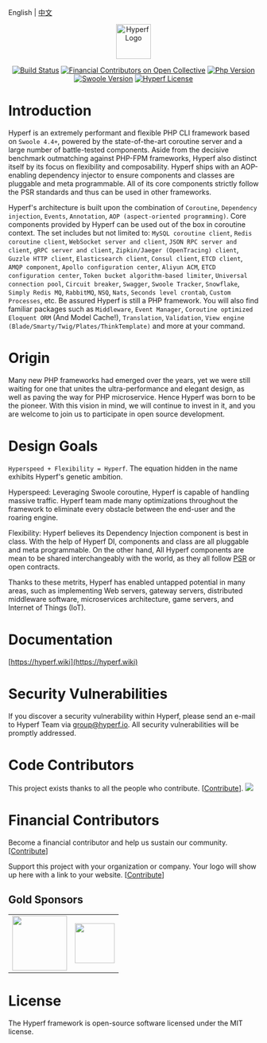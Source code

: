 English | [中文](./README-CN.md)

<p align="center"><a href="https://hyperf.io" target="_blank" rel="noopener noreferrer"><img width="70" src="https://www.hyperf.wiki/logo.png" alt="Hyperf Logo"></a></p>

<p align="center">
  <a href="https://travis-ci.org/hyperf/hyperf"><img src="https://travis-ci.org/hyperf/hyperf.svg?branch=master" alt="Build Status"></a>
  <a href="https://opencollective.com/hyperf"><img src="https://opencollective.com/hyperf/all/badge.svg?label=financial+contributors" alt="Financial Contributors on Open Collective"></a>
  <a href="https://secure.php.net/"><img src="https://img.shields.io/badge/php-%3E=7.2-brightgreen.svg?maxAge=2592000" alt="Php Version"></a>
  <a href="https://github.com/swoole/swoole-src"><img src="https://img.shields.io/badge/swoole-%3E=4.4-brightgreen.svg?maxAge=2592000" alt="Swoole Version"></a>
  <a href="https://github.com/hyperf/hyperf/blob/master/LICENSE"><img src="https://img.shields.io/github/license/hyperf/hyperf.svg?maxAge=2592000" alt="Hyperf License"></a>
</p>

# Introduction

Hyperf is an extremely performant and flexible PHP CLI framework based on `Swoole 4.4+`, powered by the state-of-the-art coroutine server and a large number of battle-tested components. Aside from the decisive benchmark outmatching against PHP-FPM frameworks, Hyperf also distinct itself by its focus on flexibility and composability.  Hyperf ships with an AOP-enabling dependency injector to ensure components and classes are pluggable and meta programmable. All of its core components strictly follow the PSR standards and thus can be used in other frameworks. 

Hyperf's architecture is built upon the combination of `Coroutine`, `Dependency injection`, `Events`, `Annotation`, `AOP (aspect-oriented programming)`. Core components provided by Hyperf can be used out of the box in coroutine context. The set includes but not limited to: `MySQL coroutine client`, `Redis coroutine client`, `WebSocket server and client`, `JSON RPC server and client`, `gRPC server and client`, `Zipkin/Jaeger (OpenTracing) client`, `Guzzle HTTP client`, `Elasticsearch client`, `Consul client`, `ETCD client`, `AMQP component`, `Apollo configuration center`, `Aliyun ACM`, `ETCD configuration center`, `Token bucket algorithm-based limiter`, `Universal connection pool`, `Circuit breaker`, `Swagger`, `Swoole Tracker`, `Snowflake`, `Simply Redis MQ`, `RabbitMQ`, `NSQ`, `Nats`, `Seconds level crontab`, `Custom Processes`, etc. Be assured Hyperf is still a PHP framework. You will also find familiar packages such as `Middleware`, `Event Manager`,  `Coroutine optimized Eloquent ORM` (And Model Cache!), `Translation`, `Validation`, `View engine (Blade/Smarty/Twig/Plates/ThinkTemplate)` and more at your command.

# Origin

Many new PHP frameworks had emerged over the years, yet we were still waiting for one that unites the ultra-performance and elegant design, as well as paving the way for PHP microservice. Hence Hyperf was born to be the pioneer. With this vision in mind, we will continue to invest in it, and you are welcome to join us to participate in open source development.

# Design Goals

`Hyperspeed + Flexibility = Hyperf`. The equation hidden in the name exhibits Hyperf's genetic ambition.  

Hyperspeed: Leveraging Swoole coroutine, Hyperf is capable of handling massive traffic. Hyperf team made many optimizations throughout the framework to eliminate every obstacle between the end-user and the roaring engine.   

Flexibility: Hyperf believes its Dependency Injection component is best in class. With the help of Hyperf DI, components and class are all pluggable and meta programmable. On the other hand, All Hyperf components are mean to be shared interchangeably with the world, as they all follow [PSR](https://www.php-fig.org/psr) or open contracts.

Thanks to these metrits, Hyperf has enabled untapped potential in many areas, such as implementing Web servers, gateway servers, distributed middleware software, microservices architecture, game servers, and Internet of Things (IoT).

# Documentation

[https://hyperf.wiki](https://hyperf.wiki)

# Security Vulnerabilities

If you discover a security vulnerability within Hyperf, please send an e-mail to Hyperf Team via group@hyperf.io. All security vulnerabilities will be promptly addressed.

# Code Contributors

This project exists thanks to all the people who contribute. [[Contribute](https://github.com/hyperf/hyperf/graphs/contributors)].
<a href="https://github.com/hyperf/hyperf/graphs/contributors"><img src="https://opencollective.com/hyperf/contributors.svg?width=890&button=false" /></a>

# Financial Contributors

Become a financial contributor and help us sustain our community. [[Contribute](https://hyperf.wiki/#/en/donate)]

Support this project with your organization or company. Your logo will show up here with a link to your website. [[Contribute](https://hyperf.wiki/#/en/donate)]

## Gold Sponsors

<!--gold start-->
<table>
  <tbody>
    <tr>
      <td align="left" valign="middle">
        <a href="https://guojiang.club/?utm_source=hyperf&utm_campaign=sponsor" target="_blank">
          <img height="110px" src="https://hyperf.wiki/zh-cn/imgs/guojiang-club.jpg">
        </a>
      </td>
      <td align="left" valign="middle">
        <a href="https://1shanghu.com?from=hyperf" target="_blank">
          <img height="80px" src="https://hyperf.wiki/zh-cn/imgs/1shanghu.jpg">
        </a>
      </td>
    </tr><tr></tr>
  </tbody>
</table>
<!--gold end-->

# License

The Hyperf framework is open-source software licensed under the MIT license.
